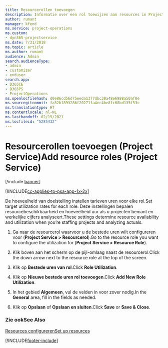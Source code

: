 ```yaml
---
title: Resourcerollen toevoegen
description: Informatie over een rol toewijzen aan resources in Project Service
author: rumant
manager: kfend
ms.service: project-operations
ms.custom:
- dyn365-projectservice
ms.date: 7/31/2018
ms.topic: article
ms.author: rumant
audience: Admin
search.audienceType:
- admin
- customizer
- enduser
search.app:
- D365CE
- D365PS
- ProjectOperations
ms.openlocfilehash: d0e86cd56d75eeda1377dbc30a48e6888a50af0e
ms.sourcegitcommit: fa32b1893286f20271fa4ec4be8fc68bd135f53c
ms.translationtype: HT
ms.contentlocale: nl-NL
ms.lasthandoff: 02/15/2021
ms.locfileid: "5285432"
---
```

# <a name="add-resource-roles-project-service"></a><span data-ttu-id="48f1a-103">Resourcerollen toevoegen (Project Service)</span><span class="sxs-lookup"><span data-stu-id="48f1a-103">Add resource roles (Project Service)</span></span>

[!include [banner](../includes/psa-now-project-operations.md)]

[!INCLUDE[cc-applies-to-psa-app-1x-2x](../includes/cc-applies-to-psa-app-1x-2x.md)]

<span data-ttu-id="48f1a-104">De hoeveelheid van doelstelling instellen tarieven uren voor elke rol.</span><span class="sxs-lookup"><span data-stu-id="48f1a-104">Set target utilization rates for each role.</span></span> <span data-ttu-id="48f1a-105">Deze instellingen bepalen resourcebeschikbaarheid en hoeveelheid uur als u projecten bemant en werkelijke cijfers analyseert.</span><span class="sxs-lookup"><span data-stu-id="48f1a-105">These settings determine resource availability and utilization when you’re staffing projects and analyzing actuals.</span></span>  
  
1.  <span data-ttu-id="48f1a-106">Ga naar de resourcerol waarvoor u de bestede uren wilt configureren voor (**Project Service > Resourcerol**).</span><span class="sxs-lookup"><span data-stu-id="48f1a-106">Go to the resource role you want to configure the utilization for (**Project Service > Resource Role**).</span></span>  
  
2.  <span data-ttu-id="48f1a-107">Klik boven aan het scherm op de pijl-omlaag naast de resourcerol.</span><span class="sxs-lookup"><span data-stu-id="48f1a-107">Click the down arrow next to the resource role at the top of the screen.</span></span>  
  
3.  <span data-ttu-id="48f1a-108">Klik op **Bestede uren van rol**.</span><span class="sxs-lookup"><span data-stu-id="48f1a-108">Click **Role Utilization**.</span></span>  
  
4.  <span data-ttu-id="48f1a-109">Klik op **Nieuwe bestede uren rol toevoegen**.</span><span class="sxs-lookup"><span data-stu-id="48f1a-109">Click **Add New Role Utilization**.</span></span>  
  
5.  <span data-ttu-id="48f1a-110">In het gebied **Algemeen**, vul de velden in voor zover nodig.</span><span class="sxs-lookup"><span data-stu-id="48f1a-110">In the **General** area, fill in the fields as needed.</span></span>  
  
6.  <span data-ttu-id="48f1a-111">Klik op **Opslaan** of **Opslaan en sluiten**.</span><span class="sxs-lookup"><span data-stu-id="48f1a-111">Click **Save** or **Save & Close**.</span></span>  
  
### <a name="see-also"></a><span data-ttu-id="48f1a-112">Zie ook</span><span class="sxs-lookup"><span data-stu-id="48f1a-112">See Also</span></span>  
 [<span data-ttu-id="48f1a-113">Resources configureren</span><span class="sxs-lookup"><span data-stu-id="48f1a-113">Set up resources</span></span>](../psa/set-up-resources.md)


[!INCLUDE[footer-include](../includes/footer-banner.md)]